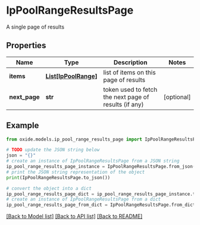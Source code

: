 # IpPoolRangeResultsPage

A single page of results

## Properties

Name | Type | Description | Notes
------------ | ------------- | ------------- | -------------
**items** | [**List[IpPoolRange]**](IpPoolRange.md) | list of items on this page of results | 
**next_page** | **str** | token used to fetch the next page of results (if any) | [optional] 

## Example

```python
from oxide.models.ip_pool_range_results_page import IpPoolRangeResultsPage

# TODO update the JSON string below
json = "{}"
# create an instance of IpPoolRangeResultsPage from a JSON string
ip_pool_range_results_page_instance = IpPoolRangeResultsPage.from_json(json)
# print the JSON string representation of the object
print(IpPoolRangeResultsPage.to_json())

# convert the object into a dict
ip_pool_range_results_page_dict = ip_pool_range_results_page_instance.to_dict()
# create an instance of IpPoolRangeResultsPage from a dict
ip_pool_range_results_page_from_dict = IpPoolRangeResultsPage.from_dict(ip_pool_range_results_page_dict)
```
[[Back to Model list]](../README.md#documentation-for-models) [[Back to API list]](../README.md#documentation-for-api-endpoints) [[Back to README]](../README.md)


